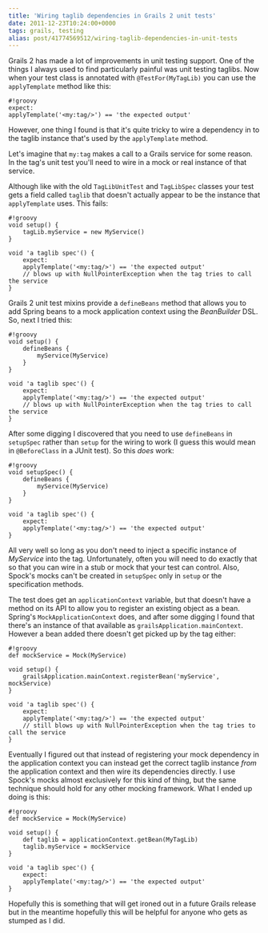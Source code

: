 ```yaml
---
title: 'Wiring taglib dependencies in Grails 2 unit tests'
date: 2011-12-23T10:24:00+0000
tags: grails, testing
alias: post/41774569512/wiring-taglib-dependencies-in-unit-tests
---
```


Grails 2 has made a lot of improvements in unit testing support. One of the things I always used to find particularly painful was unit testing taglibs. Now when your test class is annotated with `@TestFor(MyTagLib)` you can use the `applyTemplate` method like this:

	#!groovy
	expect:
	applyTemplate('<my:tag/>') == 'the expected output'

However, one thing I found is that it's quite tricky to wire a dependency in to the taglib instance that's used by the `applyTemplate` method.

<!-- more -->

Let's imagine that `my:tag` makes a call to a Grails service for some reason. In the tag's unit test you'll need to wire in a mock or real instance of that service.

Although like with the old `TagLibUnitTest` and `TagLibSpec` classes your test gets a field called `taglib` that doesn't actually appear to be the instance that `applyTemplate` uses. This fails:

	#!groovy
	void setup() {
		tagLib.myService = new MyService()
	}

	void 'a taglib spec'() {
		expect:
		applyTemplate('<my:tag/>') == 'the expected output'
		// blows up with NullPointerException when the tag tries to call the service
	}

Grails 2 unit test mixins provide a `defineBeans` method that allows you to add Spring beans to a mock application context using the _BeanBuilder_ DSL. So, next I tried this:

	#!groovy
	void setup() {
		defineBeans {
			myService(MyService)
		}
	}

	void 'a taglib spec'() {
		expect:
		applyTemplate('<my:tag/>') == 'the expected output'
		// blows up with NullPointerException when the tag tries to call the service
	}

After some digging I discovered that you need to use `defineBeans` in `setupSpec` rather than `setup` for the wiring to work (I guess this would mean in `@BeforeClass` in a JUnit test). So this _does_ work:

	#!groovy
	void setupSpec() {
		defineBeans {
			myService(MyService)
		}
	}

	void 'a taglib spec'() {
		expect:
		applyTemplate('<my:tag/>') == 'the expected output'
	}

All very well so long as you don't need to inject a specific instance of _MyService_ into the tag. Unfortunately, often you will need to do exactly that so that you can wire in a stub or mock that your test can control. Also, Spock's mocks can't be created in `setupSpec` only in `setup` or the specification methods.

The test does get an `applicationContext` variable, but that doesn't have a method on its API to allow you to register an existing object as a bean. Spring's `MockApplicationContext` does, and after some digging I found that there's an instance of that available as `grailsApplication.mainContext`. However a bean added there doesn't get picked up by the tag either:

	#!groovy
	def mockService = Mock(MyService)

	void setup() {
		grailsApplication.mainContext.registerBean('myService', mockService)
	}

	void 'a taglib spec'() {
		expect:
		applyTemplate('<my:tag/>') == 'the expected output'
		// still blows up with NullPointerException when the tag tries to call the service
	}

Eventually I figured out that instead of registering your mock dependency in the application context you can instead get the correct taglib instance _from_ the application context and then wire its dependencies directly. I use Spock's mocks almost exclusively for this kind of thing, but the same technique should hold for any other mocking framework. What I ended up doing is this:

	#!groovy
	def mockService = Mock(MyService)

	void setup() {
		def taglib = applicationContext.getBean(MyTagLib)
		taglib.myService = mockService
	}

	void 'a taglib spec'() {
		expect:
		applyTemplate('<my:tag/>') == 'the expected output'
	}

Hopefully this is something that will get ironed out in a future Grails release but in the meantime hopefully this will be helpful for anyone who gets as stumped as I did.

